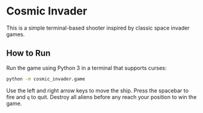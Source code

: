 # Cosmic Invader

This is a simple terminal-based shooter inspired by classic space invader games.

## How to Run

Run the game using Python 3 in a terminal that supports curses:

```bash
python -m cosmic_invader.game
```

Use the left and right arrow keys to move the ship. Press the spacebar to fire and `q` to quit. Destroy all aliens before any reach your position to win the game.
